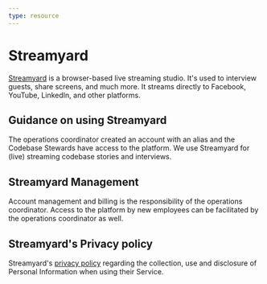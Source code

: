 ```yaml
---
type: resource
---
```


# Streamyard

[Streamyard](https://streamyard.com/) is a browser-based live streaming studio. It's used to interview guests, share screens, and much more. It streams directly to Facebook, YouTube, LinkedIn, and other platforms.

## Guidance on using Streamyard

The operations coordinator created an account with an alias and the Codebase Stewards have access to the platform. We use Streamyard for (live) streaming codebase stories and interviews.

## Streamyard Management

Account management and billing is the responsibility of the operations coordinator. Access to the platform by new employees can be facilitated by the operations coordinator as well.

## Streamyard's Privacy policy

Streamyard's [privacy policy](https://streamyard.com/resources/docs/privacy/) regarding the collection, use and disclosure of Personal Information when using their Service.
